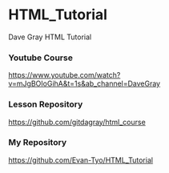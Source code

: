 # HTML_Tutorial
Dave Gray HTML Tutorial

### Youtube Course
https://www.youtube.com/watch?v=mJgBOIoGihA&t=1s&ab_channel=DaveGray

### Lesson Repository
https://github.com/gitdagray/html_course

### My Repository
https://github.com/Evan-Tyo/HTML_Tutorial